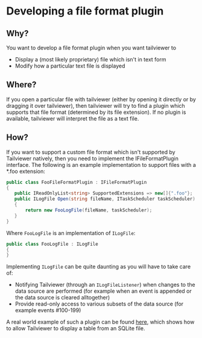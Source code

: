 # Developing a file format plugin

## Why?

You want to develop a file format plugin when you want tailviewer to
- Display a (most likely proprietary) file which isn't in text form
- Modify how a particular text file is displayed

## Where?

If you open a particular file with tailviewer (either by opening it directly or by dragging it over tailviewer), then tailviewer will try to 
find a plugin which supports that file format (determined by its file extension). If no plugin is available,
tailviewer will interpret the file as a text file.

## How?

If you want to support a custom file format which isn't supported by Tailviewer natively, then you need to implement the IFileFormatPlugin interface.
The following is an example implementation to support files with a *.foo extension:

```csharp
public class FooFileFormatPlugin : IFileFormatPlugin
{
   public IReadOnlyList<string> SupportedExtensions => new[]{".foo"};
   public ILogFile Open(string fileName, ITaskScheduler taskScheduler)
   {
       return new FooLogFile(fileName, taskScheduler);
   }
}
```

Where `FooLogFile` is an implementation of `ILogFile`:

```csharp
public class FooLogFile : ILogFile
{
}
```

Implementing `ILogFile` can be quite daunting as you will have to take care of:
- Notifying Tailviewer (through an `ILogFileListener`) when changes to the data source are performed (for example when an event is appended or the data source is cleared alltogether)
- Provide read-only access to various subsets of the data source (for example events #100-199)

A real world example of such a plugin can be found [here](https://github.com/Kittyfisto/Tailviewer.Plugins.SQLite), which shows how to allow Tailviewer to display a table from an SQLite file.
